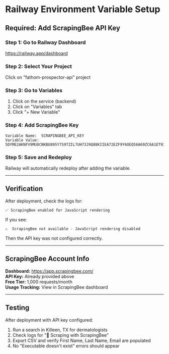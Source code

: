 
# Railway Environment Variable Setup

## Required: Add ScrapingBee API Key

### Step 1: Go to Railway Dashboard
https://railway.app/dashboard

### Step 2: Select Your Project
Click on "fathom-prospector-api" project

### Step 3: Go to Variables
1. Click on the service (backend)
2. Click on "Variables" tab
3. Click "+ New Variable"

### Step 4: Add ScrapingBee Key
```
Variable Name:  SCRAPINGBEE_API_KEY
Variable Value: 5DYME2AKNFV9MU8CNKBU89SY7S9TZIL7UH73J9Q88KIIEA72EZF9Y6OEQ56A69ZC6A1ET93IQQ1NQWKZ
```

### Step 5: Save and Redeploy
Railway will automatically redeploy after adding the variable.

---

## Verification

After deployment, check the logs for:
```
✅ ScrapingBee enabled for JavaScript rendering
```

If you see:
```
⚠️  ScrapingBee not available - JavaScript rendering disabled
```

Then the API key was not configured correctly.

---

## ScrapingBee Account Info

**Dashboard:** https://app.scrapingbee.com/  
**API Key:** Already provided above  
**Free Tier:** 1,000 requests/month  
**Usage Tracking:** View in ScrapingBee dashboard

---

## Testing

After deployment with API key configured:

1. Run a search in Killeen, TX for dermatologists
2. Check logs for "🐝 Scraping with ScrapingBee"
3. Export CSV and verify First Name, Last Name, Email are populated
4. No "Executable doesn't exist" errors should appear
